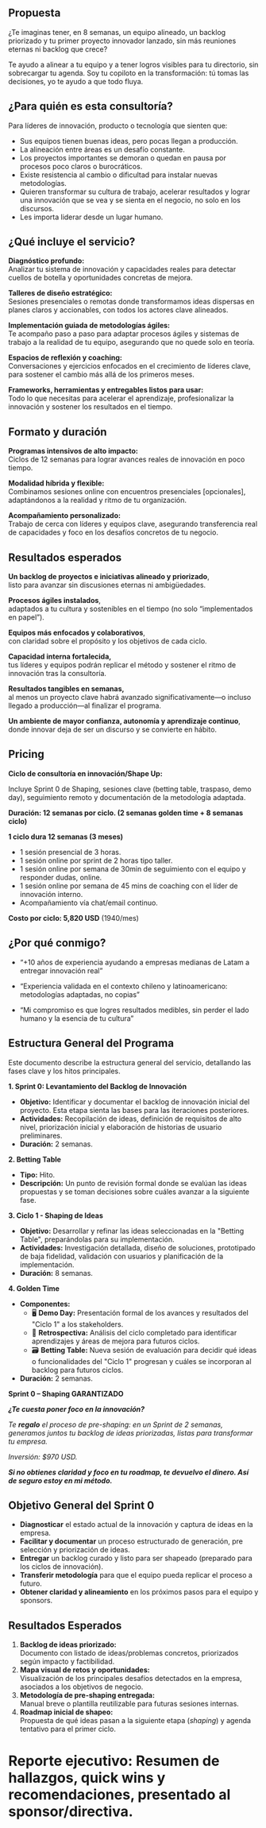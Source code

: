 ## Propuesta

¿Te imaginas tener, en 8 semanas, un equipo alineado, un backlog priorizado y tu primer proyecto innovador lanzado, sin más reuniones eternas ni backlog que crece?

Te ayudo a alinear a tu equipo y a tener logros visibles para tu directorio, sin sobrecargar tu agenda. Soy tu copiloto en la transformación: tú tomas las decisiones, yo te ayudo a que todo fluya.

## ¿Para quién es esta consultoría?

Para líderes de innovación, producto o tecnología que sienten que:

* Sus equipos tienen buenas ideas, pero pocas llegan a producción.  
* La alineación entre áreas es un desafío constante.  
* Los proyectos importantes se demoran o quedan en pausa por procesos poco claros o burocráticos.  
* Existe resistencia al cambio o dificultad para instalar nuevas metodologías.  
* Quieren transformar su cultura de trabajo, acelerar resultados y lograr una innovación que se vea y se sienta en el negocio, no solo en los discursos.  
* Les importa liderar desde un lugar humano.

## ¿Qué incluye el servicio?

**Diagnóstico profundo:**  
Analizar tu sistema de innovación y capacidades reales para detectar cuellos de botella y oportunidades concretas de mejora.

**Talleres de diseño estratégico:**  
Sesiones presenciales o remotas donde transformamos ideas dispersas en planes claros y accionables, con todos los actores clave alineados.

**Implementación guiada de metodologías ágiles:**  
Te acompaño paso a paso para adaptar procesos ágiles y sistemas de trabajo a la realidad de tu equipo, asegurando que no quede solo en teoría.

**Espacios de reflexión y coaching:**  
Conversaciones y ejercicios enfocados en el crecimiento de líderes clave, para sostener el cambio más allá de los primeros meses.

**Frameworks, herramientas y entregables listos para usar:**  
Todo lo que necesitas para acelerar el aprendizaje, profesionalizar la innovación y sostener los resultados en el tiempo.

## Formato y duración

**Programas intensivos de alto impacto:**  
Ciclos de 12 semanas para lograr avances reales de innovación en poco tiempo.

**Modalidad híbrida y flexible:**  
Combinamos sesiones online con encuentros presenciales \[opcionales\], adaptándonos a la realidad y ritmo de tu organización.

**Acompañamiento personalizado:**  
Trabajo de cerca con líderes y equipos clave, asegurando transferencia real de capacidades y foco en los desafíos concretos de tu negocio.

## Resultados esperados

**Un backlog de proyectos e iniciativas alineado y priorizado**,   
listo para avanzar sin discusiones eternas ni ambigüedades.

**Procesos ágiles instalados**,   
adaptados a tu cultura y sostenibles en el tiempo (no solo “implementados en papel”).

**Equipos más enfocados y colaborativos**,   
con claridad sobre el propósito y los objetivos de cada ciclo.

**Capacidad interna fortalecida,**   
tus líderes y equipos podrán replicar el método y sostener el ritmo de innovación tras la consultoría.

**Resultados tangibles en semanas,**  
al menos un proyecto clave habrá avanzado significativamente—o incluso llegado a producción—al finalizar el programa.

**Un ambiente de mayor confianza, autonomía y aprendizaje continuo**,   
donde innovar deja de ser un discurso y se convierte en hábito.

## Pricing 

**Ciclo de consultoría en innovación/Shape Up:**

Incluye Sprint 0 de Shaping, sesiones clave (betting table, traspaso, demo day), seguimiento remoto y documentación de la metodología adaptada.

**Duración: 12 semanas por ciclo. (2 semanas golden time \+ 8 semanas ciclo)**

**1 ciclo dura 12 semanas (3 meses)**

- 1 sesión presencial de 3 horas.  
- 1 sesión online por sprint de 2 horas tipo taller.  
- 1 sesión online por semana de 30min de seguimiento con el equipo y responder dudas, online.  
- 1 sesión online por semana de 45 mins de coaching con el líder de innovación interno.  
- Acompañamiento vía chat/email continuo.

**Costo por ciclo: 5,820 USD** (1940/mes)

## ¿Por qué conmigo?

* “+10 años de experiencia ayudando a empresas medianas de Latam a entregar innovación real”

* “Experiencia validada en el contexto chileno y latinoamericano: metodologías adaptadas, no copias”

* “Mi compromiso es que logres resultados medibles, sin perder el lado humano y la esencia de tu cultura”

## Estructura General del Programa

Este documento describe la estructura general del servicio, detallando las fases clave y los hitos principales.

**1\. Sprint 0: Levantamiento del Backlog de Innovación**

* **Objetivo:** Identificar y documentar el backlog de innovación inicial del proyecto. Esta etapa sienta las bases para las iteraciones posteriores.  
* **Actividades:** Recopilación de ideas, definición de requisitos de alto nivel, priorización inicial y elaboración de historias de usuario preliminares.  
* **Duración:** 2 semanas.

**2\. Betting Table**

* **Tipo:** Hito.  
* **Descripción:** Un punto de revisión formal donde se evalúan las ideas propuestas y se toman decisiones sobre cuáles avanzar a la siguiente fase.

**3\. Ciclo 1 \- Shaping de Ideas**

* **Objetivo:** Desarrollar y refinar las ideas seleccionadas en la "Betting Table", preparándolas para su implementación.  
* **Actividades:** Investigación detallada, diseño de soluciones, prototipado de baja fidelidad, validación con usuarios y planificación de la implementación.  
* **Duración:** 8 semanas.

**4\. Golden Time**

* **Componentes:**  
  * 🖥️ **Demo Day:** Presentación formal de los avances y resultados del "Ciclo 1" a los stakeholders.  
  * 🔄 **Retrospectiva:** Análisis del ciclo completado para identificar aprendizajes y áreas de mejora para futuros ciclos.  
  * 🗃️ **Betting Table:** Nueva sesión de evaluación para decidir qué ideas o funcionalidades del "Ciclo 1" progresan y cuáles se incorporan al backlog para futuros ciclos.  
* **Duración:** 2 semanas.

**Sprint 0 – Shaping GARANTIZADO**

***¿Te cuesta poner foco en la innovación?*** 

*Te **regalo** el proceso de pre-shaping: en un Sprint de 2 semanas, generamos juntos tu backlog de ideas priorizadas, listas para transformar tu empresa.* 

*Inversión: $970 USD.* 

***Si no obtienes claridad y foco en tu roadmap, te devuelvo el dinero. Así de seguro estoy en mi método.***

## **Objetivo General del Sprint 0**

* **Diagnosticar** el estado actual de la innovación y captura de ideas en la empresa.  
* **Facilitar y documentar** un proceso estructurado de generación, pre selección y priorización de ideas.  
* **Entregar** un backlog curado y listo para ser shapeado (preparado para los ciclos de innovación).  
* **Transferir metodología** para que el equipo pueda replicar el proceso a futuro.  
* **Obtener claridad y alineamiento** en los próximos pasos para el equipo y sponsors.

## **Resultados Esperados**

1. **Backlog de ideas priorizado:**  
    Documento con listado de ideas/problemas concretos, priorizados según impacto y factibilidad.  
2. **Mapa visual de retos y oportunidades:**  
   Visualización de los principales desafíos detectados en la empresa, asociados a los objetivos de negocio.  
3. **Metodología de pre-shaping entregada:**  
   Manual breve o plantilla reutilizable para futuras sesiones internas.  
4. **Roadmap inicial de shapeo:**  
   Propuesta de qué ideas pasan a la siguiente etapa (*shaping*) y agenda tentativo para el primer ciclo.

# **Reporte ejecutivo:**  Resumen de hallazgos, quick wins y recomendaciones, presentado al sponsor/directiva.

